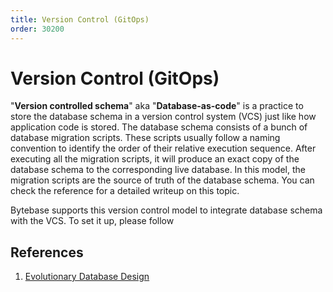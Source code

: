 ```yaml
---
title: Version Control (GitOps)
order: 30200
---
```


# Version Control (GitOps)

"**Version controlled schema**" aka "**Database-as-code**" is a practice to store the database schema in a version control system (VCS) just like how application code is stored. The database schema consists of a bunch of database migration scripts. These scripts usually follow a naming convention to identify the order of their relative execution sequence. After executing all the migration scripts, it will produce an exact copy of the database schema to the corresponding live database. In this model, the migration scripts are the source of truth of the database schema. You can check the reference for a detailed writeup on this topic.

Bytebase supports this version control model to integrate database schema with the VCS. To set it up, please follow

<doc-link-block url="/docs/use-bytebase/vcs-integration/overview" title="VCS Integration"></doc-link-block>

## References

1. [Evolutionary Database Design](https://martinfowler.com/articles/evodb.html)
